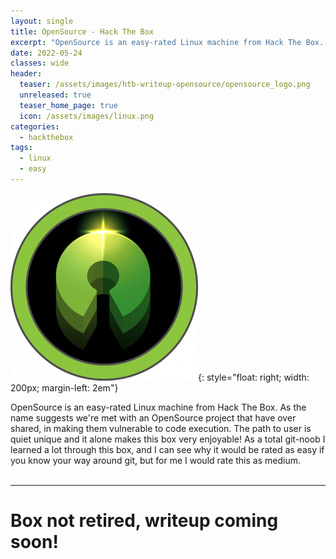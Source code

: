 ```yaml
---
layout: single
title: OpenSource - Hack The Box
excerpt: "OpenSource is an easy-rated Linux machine from Hack The Box. As the name suggests we're met with an OpenSource project that have over shared, in making them vulnerable to code execution. The path to user is quiet unique and it alone makes this box very enjoyable! As a total git-noob I learned a lot through this box, and I can see why it would be rated as easy if you know your way around git, but for me I would rate this as medium."
date: 2022-05-24
classes: wide
header:
  teaser: /assets/images/htb-writeup-opensource/opensource_logo.png
  unreleased: true
  teaser_home_page: true
  icon: /assets/images/linux.png
categories:
  - hackthebox
tags:  
  - linux
  - easy
---
```


![](/assets/images/htb-writeup-opensource/opensource_logo.png){: style="float: right; width: 200px; margin-left: 2em"}

OpenSource is an easy-rated Linux machine from Hack The Box. As the name suggests we're met with an OpenSource project that have over shared, in making them vulnerable to code execution. The path to user is quiet unique and it alone makes this box very enjoyable! As a total git-noob I learned a lot through this box, and I can see why it would be rated as easy if you know your way around git, but for me I would rate this as medium.
<br>
<br>

----------------

# Box not retired, writeup coming soon! 
